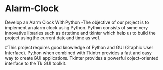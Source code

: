 # Alarm-Clock
Develop an Alarm Clock With Python -The objective of our project is to implement an alarm clock using Python. Python consists of some very innovative libraries such as datetime and tkinter which help us to build the project using the current date and time as well.

#This project requires good knowledge of Python and GUI (Graphic User Interface).
Python when combined with Tkinter provides a fast and easy way to create GUI applications. 
Tkinter provides a powerful object-oriented interface to the Tk GUI toolkit.
